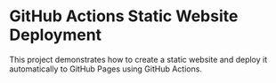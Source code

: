 
<h1><b>GitHub Actions Static Website Deployment</b></h1>

This project demonstrates how to create a static website and deploy it automatically to GitHub Pages using GitHub Actions.
